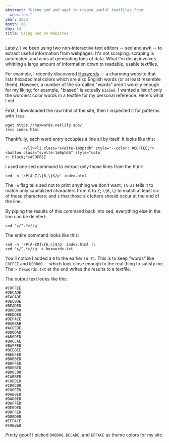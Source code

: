 ```yaml
---
abstract: "Using sed and wget to create useful textfiles from
  websites."
year: 2022
month: 06
day: 14
title: Using Sed on Websites
---
```


Lately, I've been using two non-interactive text editors -- sed
and awk -- to extract useful information from webpages. It's not
scraping: scraping is automated, and aims at generating tons of
data. What I'm doing involves whittling a large amount of
information down to readable, usable textfiles.

For example, I recently discovered [Hexwords] -- a charming
website that lists hexadecimal colors which are also English
words (or at least resemble them). However, a number of the
so-called "words" aren't word-y enough for my liking; for
example, "biased" is actually `b1a5ed`. I wanted a list of only
the wordiest color words in a textfile for my personal reference.
Here's what I did.

First, I downloaded the raw html of the site, then I inspected it
for patterns with `less`:

```
wget https://hexwords.netlify.app/
less index.html
```

Thankfully, each word entry occupies a line all by itself. It
looks like this:

```
        </li><li class="svelte-1m9ptdb" style="--color: #C0FFEE;"><button class="svelte-1m9ptdb" style="colo
r: black;">#C0FFEE
```

I used one sed command to extract only those lines from the html:

```
sed -n '/#[A-Z]\{6,\}$/p' index.html
```

The `-n` flag tells sed not to print anything we don't want;
`[A-Z]` tells it to match only capitalized characters from A to
Z; `\{6,\}` to match at least six of those characters; and `$`
that those six letters should occur at the end of the line.

By piping the results of this command back into sed, everything
else in the line can be deleted:

```
sed 's/^.*>//g'
```

The entire command looks like this:

```
sed -n '/#[A-Z0]\{6,\}$/p' index.html |\
sed 's/^.*>//g' > hexwords.txt
```

You'll notice I added a `0` to the earlier `[A-Z]`. This is to
keep "words" like `C0FFEE` and `D00D00` -- which look close
enough to the real thing to satisfy me. The `> hexwords.txt` at
the end writes the results to a textfile.

The output text looks like this:

```
#C0FFEE
#DECADE
#FACADE
#DEC0DE
#BEADED
#B00B00
#BEDDED
#DEFACE
#BA0BAB
#ACCEDE
#D00DAD
#AB0DED
#BACCAE
#BAFFED
#BEEBEE
#BEEFED
#B0BBED
#B0FFED
#B00BED
#B00C00
#CABBED
#C0DDED
#C00C00
#C00EED
#DABBED
#DAD0ED
#DAFFED
#DEEDED
#D0FFED
#D00D00
#EFFACE
#F0BBED
```

Pretty good! I picked `D00D00`, `DECADE`, and `EFFACE` as theme
colors for my site.

[Hexwords]: https://hexwords.netlify.app/
